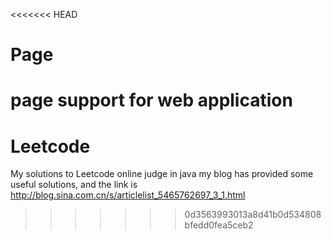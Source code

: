 <<<<<<< HEAD
# Page
page support for web application
=======
# Leetcode
My solutions to Leetcode online judge in java
my blog has provided some useful solutions, and the link is http://blog.sina.com.cn/s/articlelist_5465762697_3_1.html
>>>>>>> 0d3563993013a8d41b0d534808bfedd0fea5ceb2
